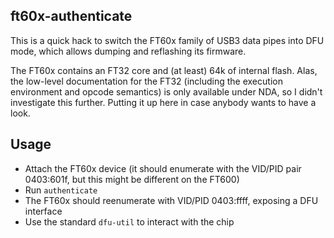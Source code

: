 ft60x-authenticate
------------------

This is a quick hack to switch the FT60x family of USB3 data pipes into DFU mode, which allows dumping and reflashing its firmware.

The FT60x contains an FT32 core and (at least) 64k of internal flash. Alas, the
low-level documentation for the FT32 (including the execution environment and
opcode semantics) is only available under NDA, so I didn't investigate this
further. Putting it up here in case anybody wants to have a look.

Usage
-----

- Attach the FT60x device (it should enumerate with the VID/PID pair 0403:601f, but this might be different on the FT600)
- Run `authenticate`
- The FT60x should reenumerate with VID/PID 0403:ffff, exposing a DFU interface
- Use the standard `dfu-util` to interact with the chip
